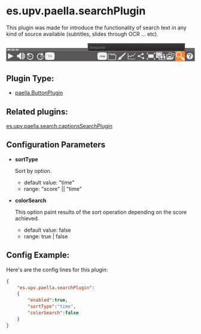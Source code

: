 ---
---

# es.upv.paella.searchPlugin

This plugin was made for introduce the functionality of search text in any kind of source available (subtitles, slides through OCR ... etc).

![](images/searchPlugin.jpg)

## Plugin Type:
- [paella.ButtonPlugin](../developer/plugin_types.md)

## Related plugins:
[es.upv.paella.search.captionsSearchPlugin](es.upv.paella.search.captionsSearchPlugin.md)

## Configuration Parameters

* **sortType**

	Sort by option.
	- default value: "time"
	- range: "score" || "time"

* **colorSearch**

	This option paint results of the sort operation depending on the score achieved.
	- default value: false
	- range: true | false


## Config Example:

Here's are the config lines for this plugin:

```json
{
	"es.upv.paella.searchPlugin":
	{
		"enabled":true, 
		"sortType":"time", 
		"colorSearch":false
	}
}
```
